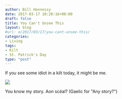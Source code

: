 ```yaml
---
author: Bill Hennessy
date: 2017-03-17 10:20:16+00:00
draft: false
title: You Can't Unsee This
layout: blog
#url: e/2017/03/17/you-cant-unsee-this/
categories:
- Living
tags:
- Kilt
- St. Patrick's Day
type: "post"
---
```


If you see some idiot in a kilt today, it might be me.

![](https://hennessysview.com/wp-content/uploads/2017/03/FullSizeRender.jpg-678x1024.jpeg)


You know my story. Aon scéal? (Gaelic for "Any story?")


